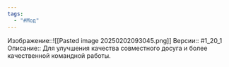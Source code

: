 ```yaml
---
tags:
  - "#Мод"
---
```

Изображение::![[Pasted image 20250202093045.png]]
Версии:: #1_20_1 
Описание:: Для улучшения качества совместного досуга и более качественной командной работы.